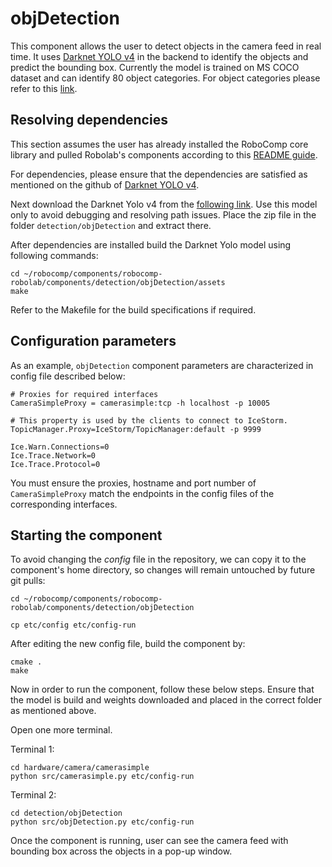 # objDetection

This component allows the user to detect objects in the camera feed in real time. It uses [Darknet YOLO v4](https://github.com/alexeyab/darknet#requirements) in the backend to identify the objects and predict the bounding box. Currently the model is trained on MS COCO dataset and can identify 80 object categories. For object categories please refer to this [link](https://github.com/AlexeyAB/darknet/blob/master/data/coco.names).

## Resolving dependencies

This section assumes the user has already installed the RoboComp core library and pulled Robolab's components according to this [README guide](https://github.com/robocomp/robocomp).

For dependencies, please ensure that the dependencies are satisfied as mentioned on the github of [Darknet YOLO v4](https://github.com/alexeyab/darknet#requirements).

Next download the Darknet Yolo v4 from the [following link](https://drive.google.com/file/d/1I0RU4PEMOUQ-rDlXw9cndGx958HztZUj/view?usp=sharing). Use this model only to avoid debugging and resolving path issues. Place the zip file in the folder `detection/objDetection` and extract there.

After dependencies are installed build the Darknet Yolo model using following commands:

```
cd ~/robocomp/components/robocomp-robolab/components/detection/objDetection/assets
make
```

Refer to the Makefile for the build specifications if required.

## Configuration parameters
As an example, `objDetection` component parameters are characterized in config file described below:

```
# Proxies for required interfaces
CameraSimpleProxy = camerasimple:tcp -h localhost -p 10005

# This property is used by the clients to connect to IceStorm.
TopicManager.Proxy=IceStorm/TopicManager:default -p 9999

Ice.Warn.Connections=0
Ice.Trace.Network=0
Ice.Trace.Protocol=0
```

You must ensure the proxies, hostname and port number of `CameraSimpleProxy` match the endpoints in the config files of the corresponding interfaces.
    
## Starting the component
To avoid changing the *config* file in the repository, we can copy it to the component's home directory, so changes will remain untouched by future git pulls:

```
cd ~/robocomp/components/robocomp-robolab/components/detection/objDetection
```
```
cp etc/config etc/config-run
```

After editing the new config file, build the component by:

```
cmake .
make
```

Now in order to run the component, follow these below steps. Ensure that the model is build and weights downloaded and placed in the correct folder as mentioned above.

Open one more terminal.

Terminal 1:
```
cd hardware/camera/camerasimple
python src/camerasimple.py etc/config-run
```

Terminal 2:
```
cd detection/objDetection
python src/objDetection.py etc/config-run
```

Once the component is running, user can see the camera feed with bounding box across the objects in a pop-up window.